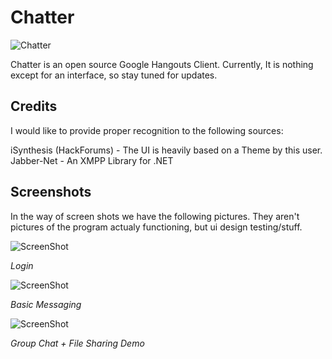 Chatter
========
![Chatter](http://i.gyazo.com/a3fe0acbd0a91685ba8f21fa3eebc4f8.png)

Chatter is an open source Google Hangouts Client.
Currently, It is nothing except for an interface, so stay tuned for updates.

Credits
--------

I would like to provide proper recognition to the following sources:

iSynthesis (HackForums) - The UI is heavily based on a Theme by this user.
Jabber-Net - An XMPP Library for .NET

Screenshots
-----------

In the way of screen shots we have the following pictures.
They aren't pictures of the program actualy functioning, but ui design testing/stuff.

![ScreenShot](http://i.gyazo.com/3aa25f8d4b133fc7d7385773bfae54a8.png)

_Login_

![ScreenShot](http://i.gyazo.com/4697a5154b2283f4bb8f3f3262a1ec3f.png)

_Basic Messaging_

![ScreenShot](http://i.gyazo.com/65dcf2cdf174107a646fc66a4f52ba94.jpg)

_Group Chat + File Sharing Demo_